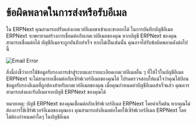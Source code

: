 <!-- add-breadcrumbs -->
# ข้อผิดพลาดในการส่งหรือรับอีเมล

ใน ERPNext คุณสามารถปรับแต่งเกตเวย์อีเมลขาเข้าและขาออกได้ ในการบันทึกบัญชีอีเมล ERPNext จะพยายามสร้างการเชื่อมต่อกับเกตเวย์อีเมลของคุณ หากบัญชี ERPNext ของคุณสามารถเชื่อมต่อได้ บัญชีอีเมลจะถูกบันทึกสำเร็จ หากไม่เป็นเช่นนั้น คุณอาจได้รับข้อผิดพลาดดังต่อไปนี้  

<img class="screenshot" alt="Email Error" src="{{docs_base_url}}/assets/img/articles/email-error.png">

สิ่งนี้บ่งชี้ว่าการใช้ข้อมูลรับรองการเข้าสู่ระบบและรายละเอียดเกตเวย์อีเมลอื่น ๆ ที่ให้ไว้ในบัญชีอีเมล ERPNext จะไม่สามารถเชื่อมต่อกับเซิร์ฟเวอร์อีเมลของคุณได้ โปรดตรวจสอบให้แน่ใจว่าคุณได้ป้อนข้อมูลรับรองอีเมลที่ถูกต้องสำหรับเกตเวย์อีเมลของคุณ เมื่อคุณกำหนดค่าบัญชีอีเมลสำเร็จแล้ว คุณควรสามารถส่งและรับอีเมลจากบัญชี ERPNext ของคุณได้

หมายเหตุ: บัญชี ERPNext ของคุณเชื่อมต่อกับเซิร์ฟเวอร์อีเมล ERPNext โดยค่าเริ่มต้น หากคุณไม่ต้องการใช้เซิร์ฟเวอร์อีเมลของคุณเอง คุณสามารถส่งอีเมลต่อโดยใช้เซิร์ฟเวอร์อีเมล ERPNext โดยไม่ต้องกำหนดค่าใดๆ ในบัญชีอีเมล